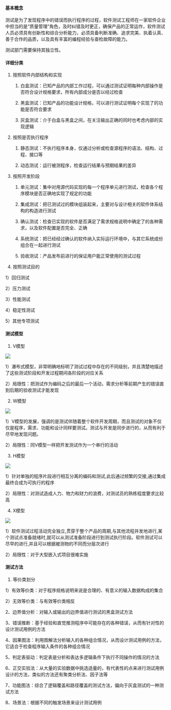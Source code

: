 #### 基本概念

测试是为了发现程序中的错误而执行程序的过程，软件测试工程师在一家软件企业中担当的是“质量管理”角色，及时纠错及时更正，确保产品的正常运作，软件测试人员必须具有创新性和综合分析能力，必须具备判断准确、追求完美、执着认真、善于合作的品质，以及具有丰富的编程经验与查检故障的能力。

测试部门需要保持其独立性。



#### 详细分类

1. 按照软件内部结构和实现

   1. 白盒测试：已知产品的内部工作过程，可以通过测试证明每种内部操作是否符合设计规格要求，所有内部成分是否以经过检查

   2. 黑盒测试：已知产品的功能设计规格，可以进行测试证明每个实现了的功能是否符合要求

   3. 灰盒测试：介于白盒与黑盒之间，在关注输出正确的同时也考虑内部的实现逻辑



2. 按照是否执行程序

   1. 静态测试：不执行程序本身，仅通过分析或检查源程序的语法、结构、过程、接口等

   2. 动态测试：运行被测程序，检查运行结果与预期结果的差异



3. 按照开发阶段

   1. 单元测试：集中对用源代码实现的每一个程序单元进行测试，检查各个程序模块是否正确地实现了规定的功能

   2. 集成测试：把已测试过的模块组装起来，主要对与设计相关的软件体系结构的构造进行测试

   3. 确认测试：检查已实现的软件是否满足了需求规格说明中确定了的各种需求，以及软件配置是否完全、正确

   4. 系统测试：把已经经过确认的软件纳入实际运行环境中，与其它系统成份组合在一起进行测试

   5. 验收测试：产品发布前进行的保证用户能正常使用的测试过程



4. 按照测试目的

1）回归测试

2）压力测试

3）性能测试

4）稳定性测试

5）其他专项测试



#### 测试模型

1. V模型


![](https://tuchuang-jiachzha.oss-cn-hangzhou.aliyuncs.com/img/v2-56cd7dccb308d8cf892152bd03aa9364_1440w.png)



1）瀑布式模型，非常明确地标明了测试过程中存在的不同级别，并且清楚地描述了这些测试阶段和开发过程期间各阶段的对应关系

2）局限性：把测试作为编码之后的最后一个活动，需求分析等前期产生的错误直到后期的验收测试才能发现



2. W模型


![](https://tuchuang-jiachzha.oss-cn-hangzhou.aliyuncs.com/img/v2-88df39170849789d02fb8f2687b7507e_1440w.jpg)



1）V模型的发展，强调的是测试伴随着整个软件开发周期，而且测试的对象不仅仅是程序，需求、功能和设计同样要测试。测试与开发是同步进行的，从而有利于尽早地发现问题。

2）局限性：同V模型一样把开发测试作为一个串行的活动



3. H模型


![](https://tuchuang-jiachzha.oss-cn-hangzhou.aliyuncs.com/img/v2-5e128d12e06038938776b34a50e6f1ce_1440w.png)



1）针对单独的程序片段进行相互分离的编码和测试,此后通过频繁的交接,通过集成最终合成为可执行的程序

2）局限性：对测试造成人力、物力和财力的浪费，对测试员的熟练程度要求比较高



4. X模型


![](https://tuchuang-jiachzha.oss-cn-hangzhou.aliyuncs.com/img/v2-ac81b05a2681ffe2f9c40bda90289032_1440w.jpg)



1）软件测试过程活动完全独立,贯穿于整个产品的周期,与其他流程并发地进行,某个测试点准备就绪时,就可以从测试准备阶段进行到测试执行阶段。软件测试可以尽早的进行,并且可以根据被测物的不同而分层次进行

2）局限性：对于大型嵌入式项目很难实施



#### 测试方法

1. 等价类划分

1）有效等价类：对于程序规格说明来说是合理的、有意义的输入数据构成的集合

2）无效等价类：与有效等价类相反

2、边界值分析：对输入或输出的边界值进行测试的黑盒测试方法

3、错误推断：基于经验和直觉推测程序中可能存在的各种错误，从而有针对性的设计测试用例的方法

4、因果图法：利用图解法分析输入的各种组合情况，从而设计测试用例的方法，它适合于检查程序输入条件的各种组合情况

5、判定表驱动：判定表是分析和表达多逻辑条件下执行不同操作的情况的方法

6、正交实验法：从大量的实验数据中挑选适量的，有代表性的点来进行测试用例设计的方法，类似的方法还有聚类分析法、因子法等

7、功能图法：综合了逻辑覆盖和路径覆盖的测试方法，偏向于灰盒测试的一种测试方法

8、场景法：根据不同的触发场景来设计测试用例